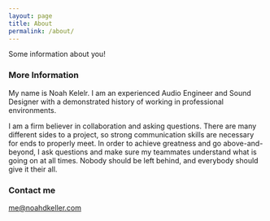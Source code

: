```yaml
---
layout: page
title: About
permalink: /about/
---
```


Some information about you!

### More Information

My name is Noah Kelelr. I am an experienced Audio Engineer and Sound Designer with a demonstrated history of working in professional environments. 

I am a firm believer in collaboration and asking questions. There are many different sides to a project, so strong communication skills are necessary for ends to properly meet. In order to achieve greatness and go above-and-beyond, I ask questions and make sure my teammates understand what is going on at all times. Nobody should be left behind, and everybody should give it their all.

### Contact me

[me@noahdkeller.com](mailto:email@domain.com)
